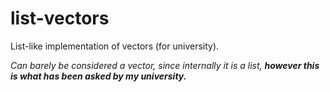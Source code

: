 # list-vectors
List-like implementation of vectors (for university). 

*Can barely be considered a vector, since internally it is a list, **however this is what has been asked by my university.***
